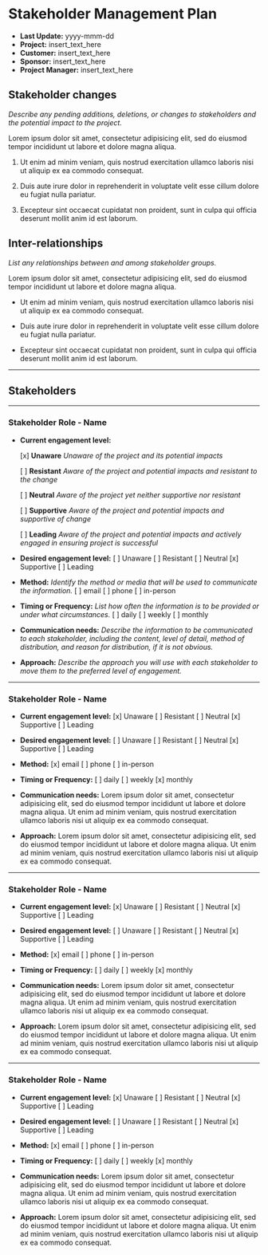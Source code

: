 # Stakeholder Management Plan

- **Last Update:** yyyy-mmm-dd
- **Project:** insert_text_here
- **Customer:** insert_text_here
- **Sponsor:** insert_text_here
- **Project Manager:** insert_text_here

## Stakeholder changes

_Describe any pending additions, deletions, or changes to stakeholders and the potential impact to the project._

Lorem ipsum dolor sit amet, consectetur adipisicing elit, sed do eiusmod tempor incididunt ut labore et dolore magna aliqua.

1. Ut enim ad minim veniam, quis nostrud exercitation ullamco laboris nisi ut aliquip ex ea commodo consequat.

2. Duis aute irure dolor in reprehenderit in voluptate velit esse cillum dolore eu fugiat nulla pariatur.

3. Excepteur sint occaecat cupidatat non proident, sunt in culpa qui officia deserunt mollit anim id est laborum.

## Inter-relationships

_List any relationships between and among stakeholder groups._

Lorem ipsum dolor sit amet, consectetur adipisicing elit, sed do eiusmod tempor incididunt ut labore et dolore magna aliqua.

- Ut enim ad minim veniam, quis nostrud exercitation ullamco laboris nisi ut aliquip ex ea commodo consequat.

- Duis aute irure dolor in reprehenderit in voluptate velit esse cillum dolore eu fugiat nulla pariatur.

- Excepteur sint occaecat cupidatat non proident, sunt in culpa qui officia deserunt mollit anim id est laborum.

--------------------------------------------------------------------------------

## Stakeholders

--------------------------------------------------------------------------------

### Stakeholder Role - Name

- **Current engagement level:**

  [x] **Unaware** _Unaware of the project and its potential impacts_

  [ ] **Resistant** _Aware of the project and potential impacts and resistant to the change_

  [ ] **Neutral** _Aware of the project yet neither supportive nor resistant_

  [ ] **Supportive** _Aware of the project and potential impacts and supportive of change_

  [ ] **Leading** _Aware of the project and potential impacts and actively engaged in ensuring project is successful_

- **Desired engagement level:** [ ] Unaware [ ] Resistant [ ] Neutral [x] Supportive [ ] Leading

- **Method:** _Identify the method or media that will be used to communicate the information._ [ ] email [ ] phone [ ] in-person

- **Timing or Frequency:** _List how often the information is to be provided or under what circumstances._ [ ] daily [ ] weekly [ ] monthly

- **Communication needs:** _Describe the information to be communicated to each stakeholder, including the content, level of detail, method of distribution, and reason for distribution, if it is not obvious._

- **Approach:** _Describe the approach you will use with each stakeholder to move them to the preferred level of engagement._

--------------------------------------------------------------------------------

### Stakeholder Role - Name

- **Current engagement level:** [x] Unaware [ ] Resistant [ ] Neutral [x] Supportive [ ] Leading

- **Desired engagement level:** [ ] Unaware [ ] Resistant [ ] Neutral [x] Supportive [ ] Leading

- **Method:** [x] email [ ] phone [ ] in-person

- **Timing or Frequency:** [ ] daily [ ] weekly [x] monthly

- **Communication needs:** Lorem ipsum dolor sit amet, consectetur adipisicing elit, sed do eiusmod tempor incididunt ut labore et dolore magna aliqua. Ut enim ad minim veniam, quis nostrud exercitation ullamco laboris nisi ut aliquip ex ea commodo consequat.

- **Approach:** Lorem ipsum dolor sit amet, consectetur adipisicing elit, sed do eiusmod tempor incididunt ut labore et dolore magna aliqua. Ut enim ad minim veniam, quis nostrud exercitation ullamco laboris nisi ut aliquip ex ea commodo consequat.

--------------------------------------------------------------------------------

### Stakeholder Role - Name

- **Current engagement level:** [x] Unaware [ ] Resistant [ ] Neutral [x] Supportive [ ] Leading

- **Desired engagement level:** [ ] Unaware [ ] Resistant [ ] Neutral [x] Supportive [ ] Leading

- **Method:** [x] email [ ] phone [ ] in-person

- **Timing or Frequency:** [ ] daily [ ] weekly [x] monthly

- **Communication needs:** Lorem ipsum dolor sit amet, consectetur adipisicing elit, sed do eiusmod tempor incididunt ut labore et dolore magna aliqua. Ut enim ad minim veniam, quis nostrud exercitation ullamco laboris nisi ut aliquip ex ea commodo consequat.

- **Approach:** Lorem ipsum dolor sit amet, consectetur adipisicing elit, sed do eiusmod tempor incididunt ut labore et dolore magna aliqua. Ut enim ad minim veniam, quis nostrud exercitation ullamco laboris nisi ut aliquip ex ea commodo consequat.

--------------------------------------------------------------------------------

### Stakeholder Role - Name

- **Current engagement level:** [x] Unaware [ ] Resistant [ ] Neutral [x] Supportive [ ] Leading

- **Desired engagement level:** [ ] Unaware [ ] Resistant [ ] Neutral [x] Supportive [ ] Leading

- **Method:** [x] email [ ] phone [ ] in-person

- **Timing or Frequency:** [ ] daily [ ] weekly [x] monthly

- **Communication needs:** Lorem ipsum dolor sit amet, consectetur adipisicing elit, sed do eiusmod tempor incididunt ut labore et dolore magna aliqua. Ut enim ad minim veniam, quis nostrud exercitation ullamco laboris nisi ut aliquip ex ea commodo consequat.

- **Approach:** Lorem ipsum dolor sit amet, consectetur adipisicing elit, sed do eiusmod tempor incididunt ut labore et dolore magna aliqua. Ut enim ad minim veniam, quis nostrud exercitation ullamco laboris nisi ut aliquip ex ea commodo consequat.
